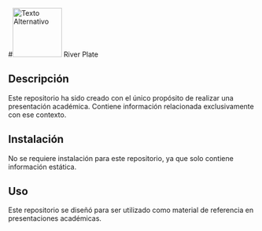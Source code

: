 #<img src="https://cariverplate.uy/wp-content/uploads/2019/02/River_Plate_2.png" alt="Texto Alternativo" width="100"/> River Plate 



## Descripción

Este repositorio ha sido creado con el único propósito de realizar una presentación académica. Contiene información relacionada exclusivamente con ese contexto.

## Instalación

No se requiere instalación para este repositorio, ya que solo contiene información estática.

## Uso

Este repositorio se diseñó para ser utilizado como material de referencia en presentaciones académicas.


